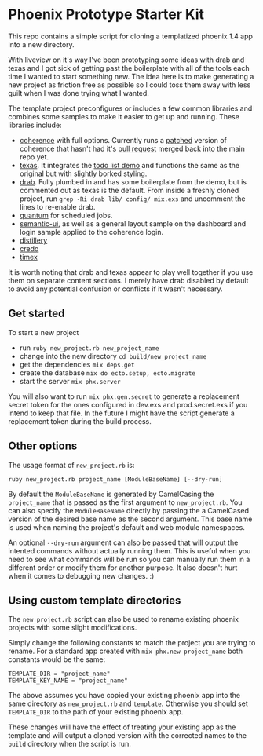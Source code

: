 # Phoenix Prototype Starter Kit

This repo contains a simple script for cloning a templatized phoenix 1.4 app into a new directory. 

With liveview on it's way I've been prototyping some ideas with drab and texas and I got sick of getting past the boilerplate with all of the tools each time I wanted to start something new. The idea here is to make generating a new project as friction free as possible so I could toss them away with less guilt when I was done trying what I wanted.

The template project preconfigures or includes a few common libraries and combines some samples to make it easier to get up and running. These libraries include:

  * [coherence](https://github.com/smpallen99/coherence) with full options. Currently runs a [patched](https://github.com/smpallen99/coherence/issues/410#issuecomment-450188850) version of coherence that hasn't had it's [pull request](https://github.com/smpallen99/coherence/pull/400) merged back into the main repo yet.
  * [texas](https://gitlab.com/dgmcguire/texas). It integrates the [todo list demo](https://gitlab.com/dgmcguire/example_texas_app) and functions the same as the original but with slightly borked styling.
  * [drab](https://tg.pl/drab). Fully plumbed in and has some boilerplate from the demo, but is commented out as texas is the default. From inside a freshly cloned project, run `grep -Ri drab lib/ config/ mix.exs` and uncomment the lines to re-enable drab.
  * [quantum](https://github.com/quantum-elixir/quantum-core) for scheduled jobs.
  * [semantic-ui](https://semantic-ui.com), as well as a general layout sample on the dashboard and login sample applied to the coherence login.
  * [distillery](https://github.com/bitwalker/distillery/)
  * [credo](https://github.com/rrrene/credo)
  * [timex](https://github.com/bitwalker/timex)

It is worth noting that drab and texas appear to play well together if you use them on separate content sections. I merely have drab disabled by default to avoid any potential confusion or conflicts if it wasn't necessary.

## Get started

To start a new project

  * run `ruby new_project.rb new_project_name`
  * change into the new directory `cd build/new_project_name`
  * get the dependencies `mix deps.get`
  * create the database `mix do ecto.setup, ecto.migrate`
  * start the server `mix phx.server`

You will also want to run `mix phx.gen.secret` to generate a replacement secret token for the ones configured in dev.exs and prod.secret.exs if you intend to keep that file. In the future I might have the script generate a replacement token during the build process.

## Other options

The usage format of `new_project.rb` is:
```
ruby new_project.rb project_name [ModuleBaseName] [--dry-run]
```

By default the `ModuleBaseName` is generated by CamelCasing the `project_name` that is passed as the first argument to `new_project.rb`. You can also specify the `ModuleBaseName` directly by passing the a CamelCased version of the desired base name as the second argument. This base name is used when naming the project's default and web module namespaces.

An optional `--dry-run` argument can also be passed that will output the intented commands without actually running them. This is useful when you need to see what commands will be run so you can manually run them in a different order or modify them for another purpose. It also doesn't hurt when it comes to debugging new changes. :)


## Using custom template directories

The `new_project.rb` script can also be used to rename existing phoenix projects with some slight modifications.

Simply change the following constants to match the project you are trying to rename. For a standard app created with `mix phx.new project_name` both constants would be the same:

```
TEMPLATE_DIR = "project_name"
TEMPLATE_KEY_NAME = "project_name"
```

The above assumes you have copied your existing phoenix app into the same directory as `new_project.rb` and `template`. Otherwise you should set `TEMPLATE_DIR` to the path of your existing phoenix app.

These changes will have the effect of treating your existing app as the template and will output a cloned version with the corrected names to the `build` directory when the script is run.
